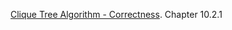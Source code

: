 [Clique Tree Algorithm - Correctness](probabilistic_graphical_models/3.3.4-Inf-BP-Ctree.pdf). Chapter 10.2.1
